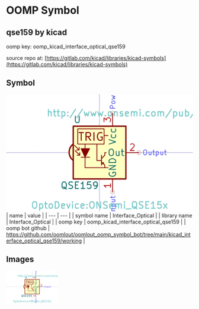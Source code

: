 # OOMP Symbol  
## qse159  by kicad  
  
oomp key: oomp_kicad_interface_optical_qse159  
  
source repo at: [https://gitlab.com/kicad/libraries/kicad-symbols](https://gitlab.com/kicad/libraries/kicad-symbols)  
## Symbol  
  
[![working.png](working_600.png)](working.png)  
| name | value | 
| --- | --- | 
| symbol name | Interface_Optical | 
| library name | Interface_Optical | 
| oomp key | oomp_kicad_interface_optical_qse159 | 
| oomp bot github | https://github.com/oomlout/oomlout_oomp_symbol_bot/tree/main/kicad_interface_optical_qse159/working | 
## Images  
  
[![working.png](working_140.png)](working.png)  
